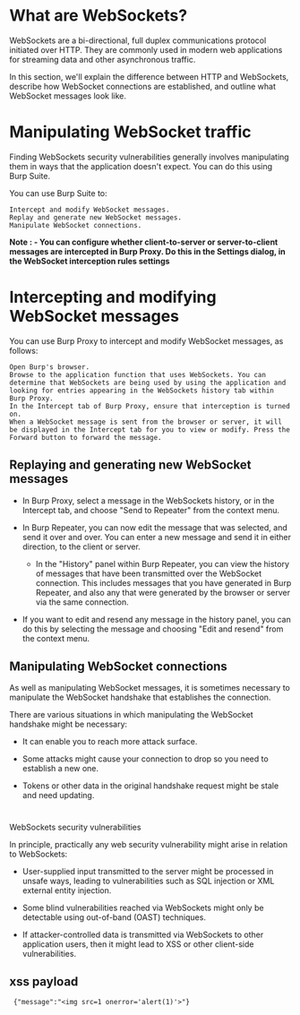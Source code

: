 # What are WebSockets?

WebSockets are a bi-directional, full duplex communications protocol initiated over HTTP. They are commonly used in modern web applications for streaming data and other asynchronous traffic.

In this section, we'll explain the difference between HTTP and WebSockets, describe how WebSocket connections are established, and outline what WebSocket messages look like. 


# Manipulating WebSocket traffic

Finding WebSockets security vulnerabilities generally involves manipulating them in ways that the application doesn't expect. You can do this using Burp Suite.

You can use Burp Suite to:

    Intercept and modify WebSocket messages.
    Replay and generate new WebSocket messages.
    Manipulate WebSocket connections.

**Note : -
You can configure whether client-to-server or server-to-client messages are intercepted in Burp Proxy. Do this in the Settings dialog, in the WebSocket interception rules settings**

# Intercepting and modifying WebSocket messages

You can use Burp Proxy to intercept and modify WebSocket messages, as follows:

    Open Burp's browser.
    Browse to the application function that uses WebSockets. You can determine that WebSockets are being used by using the application and looking for entries appearing in the WebSockets history tab within Burp Proxy.
    In the Intercept tab of Burp Proxy, ensure that interception is turned on.
    When a WebSocket message is sent from the browser or server, it will be displayed in the Intercept tab for you to view or modify. Press the Forward button to forward the message.

## Replaying and generating new WebSocket messages


 - In Burp Proxy, select a message in the WebSockets history, or in the Intercept tab, and choose "Send to Repeater" from the context menu.

- In Burp Repeater, you can now edit the message that was selected, and send it over and over.
    You can enter a new message and send it in either direction, to the client or server.
 
    - In the "History" panel within Burp Repeater, you can view the history of messages that have been transmitted over the WebSocket connection. This includes messages that you have generated in Burp Repeater, and also any that were generated by the browser or server via the same connection.
 -   If you want to edit and resend any message in the history panel, you can do this by selecting the message and choosing "Edit and resend" from the context menu.


## Manipulating WebSocket connections

As well as manipulating WebSocket messages, it is sometimes necessary to manipulate the WebSocket handshake that establishes the connection.

There are various situations in which manipulating the WebSocket handshake might be necessary:

- It can enable you to reach more attack surface.

- Some attacks might cause your connection to drop so you need to establish a new one.

-    Tokens or other data in the original handshake request might be stale and need updating.

# 
WebSockets security vulnerabilities

In principle, practically any web security vulnerability might arise in relation to WebSockets:

-    User-supplied input transmitted to the server might be processed in unsafe ways, leading to vulnerabilities such as SQL injection or XML external entity injection.

- Some blind vulnerabilities reached via WebSockets might only be detectable using out-of-band (OAST) techniques.

- If attacker-controlled data is transmitted via WebSockets to other application users, then it might lead to XSS or other client-side vulnerabilities.

## xss payload

     {"message":"<img src=1 onerror='alert(1)'>"}
